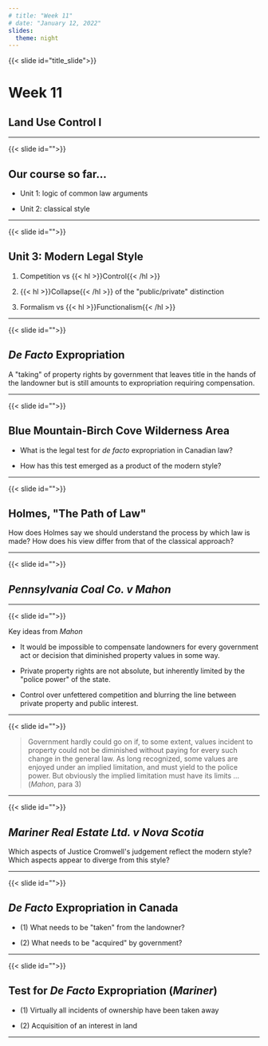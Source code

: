 ```yaml
---
# title: "Week 11"
# date: "January 12, 2022"
slides:
  theme: night
---
```




{{< slide id="title_slide">}}

# Week 11

## Land Use Control I




---





{{< slide id="">}}

## Our course so far...

- Unit 1: logic of common law arguments

- Unit 2: classical style



---





{{< slide id="">}}

## Unit 3: Modern Legal Style

1. Competition vs {{< hl >}}Control{{< /hl >}}

2. {{< hl >}}Collapse{{< /hl >}} of the "public/private" distinction

3. Formalism vs {{< hl >}}Functionalism{{< /hl >}}



---





{{< slide id="">}}

## *De Facto* Expropriation

A "taking" of property rights by government that leaves title in the hands of the landowner but is still amounts to expropriation requiring compensation. 



---





{{< slide id="">}}

## Blue Mountain-Birch Cove Wilderness Area

- What is the legal test for *de facto* expropriation in Canadian law?

- How has this test emerged as a product of the modern style? 



---





{{< slide id="">}}

## Holmes, "The Path of Law"

How does Holmes say we should understand the process by which law is made? How does his view differ from that of the classical approach?



---





{{< slide id="">}}

## *Pennsylvania Coal Co. v Mahon*




---





{{< slide id="">}}

Key ideas from *Mahon*

- It would be impossible to compensate landowners for every government act or decision that diminished property values in some way.

- Private property rights are not absolute, but inherently limited by the "police power" of the state.

- Control over unfettered competition and blurring the line between private property and public interest.  



---





{{< slide id="">}}

> Government hardly could go on if, to some extent, values incident to property could not be diminished without paying for every such change in the general law. As long recognized, some values are enjoyed under an implied limitation, and must yield to the police power. But obviously the implied limitation must have its limits … (*Mahon*, para 3)



---





{{< slide id="">}}

## *Mariner Real Estate Ltd. v Nova Scotia*

Which aspects of Justice Cromwell's judgement reflect the modern style? Which aspects appear to diverge from this style? 



---





{{< slide id="">}}

## *De Facto* Expropriation in Canada

- (1) What needs to be "taken" from the landowner?

- (2) What needs to be "acquired" by government? 



---





{{< slide id="">}}

## Test for *De Facto* Expropriation (*Mariner*)

- (1) Virtually all incidents of ownership have been taken away

- (2) Acquisition of an interest in land



---

